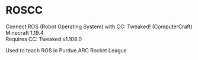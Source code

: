 # ROSCC
Connect ROS (Robot Operating System) with CC: Tweaked! (ComputerCraft)  
Minecraft 1.19.4  
Requires CC: Tweaked v1.108.0  
  
Used to teach ROS in Purdue ARC Rocket League

